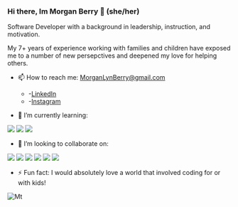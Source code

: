 ### Hi there, Im Morgan Berry 🌻 (she/her)

Software Developer with a background in leadership, instruction, and motivation.

My 7+ years of experience working with families and children have exposed me to a number of new persepctives and deepened my love for helping others.

- 📫 How to reach me: MorganLynBerry@gmail.com
  - -[LinkedIn](https://www.linkedin.com/in/morgan-lyn-berry/)
  - -[Instagram](https://www.instagram.com/mlberry0205/)

- 🌱 I’m currently learning:
 <p>
  <img src="https://img.shields.io/badge/React-20232A?style=for-the-badge&logo=react&logoColor=61DAFB"/>
  <img src="https://img.shields.io/badge/React Router-CA4245?style=for-the-badge&logo=reactrouter&logoColor=white"/>
  <img src="https://img.shields.io/badge/Cypress-17202C?style=for-the-badge&logo=cypress&logoColor=white"/>
</p>

- 👯 I’m looking to collaborate on:
 <p>
   <img src="https://img.shields.io/badge/JavaScript-F7DF1E?style=for-the-badge&logo=javascript&logoColor=black"/>
   <img src="https://img.shields.io/badge/HTML5-E34F26?style=for-the-badge&logo=html5&logoColor=white"/>
   <img src="https://img.shields.io/badge/CSS3-1572B6?style=for-the-badge&logo=css3&logoColor=white"/>
   <img src="https://img.shields.io/badge/Mocha-8D6748?style=for-the-badge&logo=Mocha&logoColor=white"/>
   <img src="https://img.shields.io/badge/Chai-A30701?style=for-the-badge&logo=chai&logoColor=white"/>
   <img src="https://img.shields.io/badge/npm-CB3837?style=for-the-badge&logo=npm&logoColor=white"/>
 </p>

- ⚡ Fun fact: I would absolutely love a world that involved coding for or with kids!


![Mt](https://user-images.githubusercontent.com/102934145/194173792-58a6c098-3160-4042-960b-d834b00726e4.jpg)






